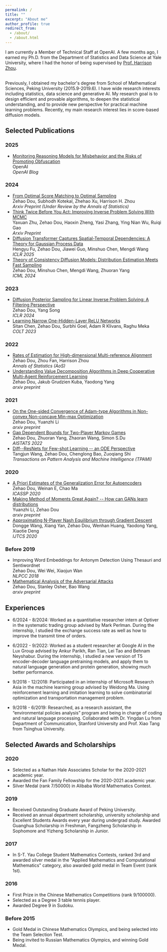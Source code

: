 ```yaml
---
permalink: /
title: ""
excerpt: "About me"
author_profile: true
redirect_from: 
  - /about/
  - /about.html
---
```


I am currently a Member of Technical Staff at OpenAI. A few months ago, I earned my Ph.D. from the Department of Statistics and Data Science at Yale University, where I had the honor of being supervised by [Prof. Harrison Zhou](http://www.stat.yale.edu/~hz68/). <br><br>

Previously, I obtained my bachelor's degree from School of Mathematical Sciences, Peking University (2015.9-2019.6). I have wide research interests including statistics, data science and generative AI. My research goal is to design efficient and provable algorithms, to deepen the statistical understanding, and to provide new perspective for practical machine learning problems. Recently, my main research interest lies in score-based diffusion models. 


## Selected Publications
### 2025
- [Monitoring Reasoning Models for Misbehavior and the Risks of Promoting Obfuscation](https://cdn.openai.com/pdf/34f2ada6-870f-4c26-9790-fd8def56387f/CoT_Monitoring.pdf) <br>
  OpenAI <br>
  *OpenAI Blog*
  
### 2024
- [From Optimal Score Matching to Optimal Sampling](https://arxiv.org/pdf/2409.07032) <br>
  Zehao Dou, Subhodh Kotekal, Zhehao Xu, Harrison H. Zhou <br>
  *Arxiv Preprint (Under Review by the Annals of Statistics)*
- [Think Twice Before You Act: Improving Inverse Problem Solving With MCMC](https://arxiv.org/pdf/2409.08551) <br>
  Yaxuan Zhu, Zehao Dou, Haoxin Zheng, Yasi Zhang, Ying Nian Wu, Ruiqi Gao <br>
  *Arxiv Preprint*
- [Diffusion Transformer Captures Spatial-Temporal Dependencies: A Theory for Gaussian Process Data](https://arxiv.org/pdf/2407.16134) <br>
  Hengyu Fu, Zehao Dou, Jiawei Guo, Minshuo Chen, Mengdi Wang <br>
  *ICLR 2025*
- [Theory of Consistency Diffusion Models: Distribution Estimation Meets Fast Sampling](https://openreview.net/pdf?id=pAPykbqUHf) <br>
  Zehao Dou, Minshuo Chen, Mengdi Wang, Zhuoran Yang <br>
  *ICML 2024*

### 2023 
- [Diffusion Posterior Sampling for Linear Inverse Problem Solving: A Filtering Perspective](https://openreview.net/pdf?id=tplXNcHZs1) <br>
  Zehao Dou, Yang Song <br>
  *ICLR 2024*
- [Learning Narrow One-Hidden-Layer ReLU Networks](https://arxiv.org/abs/2304.10524) <br>
  Sitan Chen, Zehao Dou, Surbhi Goel, Adam R Klivans, Raghu Meka <br>
  *COLT 2023*

### 2022
- [Rates of Estimation for High-dimensional Multi-reference Alignment](https://arxiv.org/abs/2205.01847) <br>
  Zehao Dou, Zhou Fan, Harrison Zhou <br>
  *Annals of Statistics (AoS)*
- [Understanding Value Decomposition Algorithms in Deep Cooperative Multi-Agent Reinforcement Learning](https://arxiv.org/abs/2202.04868) <br>
  Zehao Dou, Jakub Grudzien Kuba, Yaodong Yang <br>
  *arxiv preprint*
  
### 2021
- [On the One-sided Convergence of Adam-type Algorithms in Non-convex Non-concave Min-max Optimization](https://arxiv.org/abs/2109.14213) <br>
  Zehao Dou, Yuanzhi Li <br>
  *arxiv preprint*
- [Gap Dependent Bounds for Two-Player Markov Games](https://arxiv.org/abs/2107.00685) <br>
  Zehao Dou, Zhuoran Yang, Zhaoran Wang, Simon S.Du <br>
  *AISTATS 2022*
- [Diff--ResNets for Few-shot Learning -- an ODE Perspective](https://arxiv.org/abs/2105.03155) <br>
  Tangjun Wang, Zehao Dou, Chenglong Bao, Zuoqiang Shi <br>
  *Transactions on Pattern Analysis and Machine Intelligence (TPAMI)*
  
### 2020
 - [A Priori Estimates of the Generalization Error for Autoencoders](https://ieeexplore.ieee.org/stamp/stamp.jsp?arnumber=9053874) <br>
  Zehao Dou, Weinan E, Chao Ma <br>
 *ICASSP 2020*
 - [Making Method of Moments Great Again? -- How can GANs learn distributions](https://arxiv.org/abs/2003.04033) <br>
  Yuanzhi Li, Zehao Dou <br>
 *arxiv preprint*
 - [Approximating N-Player Nash Equilibrium through Gradient Descent](https://arxiv.org/abs/2501.03001) <br>
  Dongge Wang, Xiang Yan, Zehao Dou, Wenhan Huang, Yaodong Yang, Xiaotie Deng <br>
 *IJTCS 2020*

### Before 2019
 - Improving Word Embeddings for Antonym Detection Using Thesauri and Sentiwordnet <br>
 Zehao Dou, Wei Wei, Xiaojun Wan <br>
 *NLPCC 2018*
 - [Mathematical Analysis of the Adversarial Attacks](https://arxiv.org/abs/1811.06492) <br>
 Zehao Dou, Stanley Osher, Bao Wang <br>
 *arxiv preprint*
 
## Experiences
 - 6/2024 - 8/2024:
   Worked as a quantitative researcher intern at Optiver in the systematic trading group advised by Mark Perlman. During the internship, I studied the exchange success rate as well as how to improve the transmit time of orders.
   
 - 6/2022 - 9/2022:
   Worked as a student researcher at Google AI in the Lux Group advised by Ankur Parikh, Ran Tian, Lei Tao and Behnam Neyshabur. During the internship, I studied a new version of T5 encoder-decoder language pretraining models, and apply them to natural language generation and protein generation, showing much better performance.

 - 9/2018 - 12/2018:
   Participated in an internship of Microsoft Research Asia in the machine learning group advised by Weidong Ma. Using reinforcement learning and imitation learning to solve combinatorial optimization and transportation management problem.
 - 9/2018 - 6/2019:
   Researched, as a research assistant, the “environmental policies analysis” program and being in charge of coding and natural language processing. Collaborated with Dr. Yingdan Lu from Department of Communication, Stanford University and Prof. Xiao Tang from Tsinghua University. 
   
## Selected Awards and Scholarships
### 2020
 - Selected as a Nathan Hale Associates Scholar for the 2020-2021 academic year.
 - Awarded the Fan Family Fellowship for the 2020-2021 academic year.
 - Silver Medal (rank 7/50000) in Alibaba World Mathematics Contest.

### 2019
 - Received Outstanding Graduate Award of Peking University.
 - Received an annual department scholarship, university scholarship and Excellent Students Awards every year during undergrad study. Awarded Guanghua Scholarship in Freshman, Fangzheng Scholarship in Sophomore and Yizheng Scholarship in Junior.
 
### 2017 
 - In S-T. Yau College Student Mathematics Contests, ranked 3rd and awarded silver medal in the "Applied Mathematics and Computational Mathematics" category, also awarded gold medal in Team Event (rank 1st). 

### 2016
 - First Prize in the Chinese Mathematics Competitions (rank 9/100000).
 - Selected as a Degree 3 table tennis player. 
 - Awarded Degree 9 in Sudoku. 

### Before 2015
 - Gold Medal in Chinese Mathematics Olympics, and being selected into the Team Selection Test.
 - Being invited to Russian Mathematics Olympics, and winning Gold Medal. 
 
